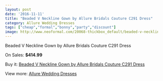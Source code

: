 ```yaml
---
layout: post
date: '2016-11-11'
title: "Beaded V Neckline Gown by Allure Bridals Couture C291 Dress"
category: Allure Wedding Dresses
tags: ["cheap","formal","bonny","party","discount"]
image: http://www.neoformal.com/20068-thickbox_default/beaded-v-neckline-gown-by-allure-bridals-couture-c291-dress.jpg
---
```

Beaded V Neckline Gown by Allure Bridals Couture C291 Dress

On Sales: **$414.99**
<a href="https://www.neoformal.com/en/allure-wedding-dresses-2014/6393-beaded-v-neckline-gown-by-allure-bridals-couture-c291-dress.html"><amp-img layout="responsive" width="600" height="600" src="//www.neoformal.com/20068-thickbox_default/beaded-v-neckline-gown-by-allure-bridals-couture-c291-dress.jpg" alt="Beaded V Neckline Gown by Allure Bridals Couture C291 Dress 0" /></a>
<a href="https://www.neoformal.com/en/allure-wedding-dresses-2014/6393-beaded-v-neckline-gown-by-allure-bridals-couture-c291-dress.html"><amp-img layout="responsive" width="600" height="600" src="//www.neoformal.com/20069-thickbox_default/beaded-v-neckline-gown-by-allure-bridals-couture-c291-dress.jpg" alt="Beaded V Neckline Gown by Allure Bridals Couture C291 Dress 1" /></a>
<a href="https://www.neoformal.com/en/allure-wedding-dresses-2014/6393-beaded-v-neckline-gown-by-allure-bridals-couture-c291-dress.html"><amp-img layout="responsive" width="600" height="600" src="//www.neoformal.com/20070-thickbox_default/beaded-v-neckline-gown-by-allure-bridals-couture-c291-dress.jpg" alt="Beaded V Neckline Gown by Allure Bridals Couture C291 Dress 2" /></a>
<a href="https://www.neoformal.com/en/allure-wedding-dresses-2014/6393-beaded-v-neckline-gown-by-allure-bridals-couture-c291-dress.html"><amp-img layout="responsive" width="600" height="600" src="//www.neoformal.com/20071-thickbox_default/beaded-v-neckline-gown-by-allure-bridals-couture-c291-dress.jpg" alt="Beaded V Neckline Gown by Allure Bridals Couture C291 Dress 3" /></a>
<a href="https://www.neoformal.com/en/allure-wedding-dresses-2014/6393-beaded-v-neckline-gown-by-allure-bridals-couture-c291-dress.html"><amp-img layout="responsive" width="600" height="600" src="//www.neoformal.com/20072-thickbox_default/beaded-v-neckline-gown-by-allure-bridals-couture-c291-dress.jpg" alt="Beaded V Neckline Gown by Allure Bridals Couture C291 Dress 4" /></a>
<a href="https://www.neoformal.com/en/allure-wedding-dresses-2014/6393-beaded-v-neckline-gown-by-allure-bridals-couture-c291-dress.html"><amp-img layout="responsive" width="600" height="600" src="//www.neoformal.com/20073-thickbox_default/beaded-v-neckline-gown-by-allure-bridals-couture-c291-dress.jpg" alt="Beaded V Neckline Gown by Allure Bridals Couture C291 Dress 5" /></a>

Buy it: [Beaded V Neckline Gown by Allure Bridals Couture C291 Dress](https://www.neoformal.com/en/allure-wedding-dresses-2014/6393-beaded-v-neckline-gown-by-allure-bridals-couture-c291-dress.html "Beaded V Neckline Gown by Allure Bridals Couture C291 Dress")

View more: [Allure Wedding Dresses](https://www.neoformal.com/en/82-allure-wedding-dresses-2014 "Allure Wedding Dresses")